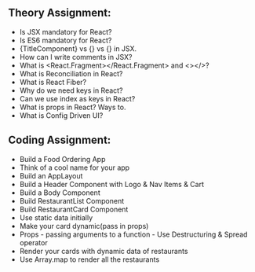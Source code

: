 ## Theory Assignment:

- Is JSX mandatory for React?
- Is ES6 mandatory for React?
- {TitleComponent} vs {<TitleComponent/>} vs {<TitleComponent></TitleComponent>} in JSX.
- How can I write comments in JSX?
- What is <React.Fragment></React.Fragment> and <></>?
- What is Reconciliation in React?
- What is React Fiber?
- Why do we need keys in React?
- Can we use index as keys in React?
- What is props in React? Ways to.
- What is Config Driven UI?

## Coding Assignment:
- Build a Food Ordering App
- Think of a cool name for your app
- Build an AppLayout
- Build a Header Component with Logo & Nav Items & Cart
- Build a Body Component
- Build RestaurantList Component
- Build RestaurantCard Component
- Use static data initially
- Make your card dynamic(pass in props)
- Props - passing arguments to a function - Use Destructuring & Spread operator
- Render your cards with dynamic data of restaurants
- Use Array.map to render all the restaurants
